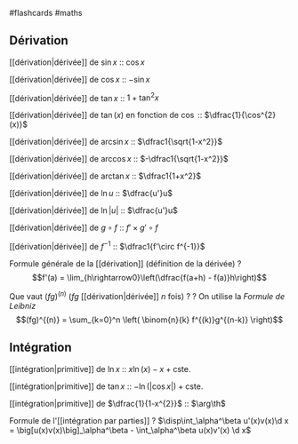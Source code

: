 #flashcards #maths

## Dérivation

[[dérivation|dérivée]] de $\sin x$ :: $\cos x$
<!--SR:!2022-11-19,107,272-->
[[dérivation|dérivée]] de $\cos x$ :: $-\sin x$
<!--SR:!2022-08-22,55,310-->
[[dérivation|dérivée]] de $\tan x$ :: $1 + \tan^2 x$
<!--SR:!2022-08-20,53,292-->
[[dérivation|dérivée]] de $\tan(x)$ en fonction de $\cos$ :: $\dfrac{1}{\cos^{2}(x)}$
<!--SR:!2022-09-03,47,260-->
[[dérivation|dérivée]] de $\arcsin x$ :: $\dfrac1{\sqrt{1-x^2}}$
<!--SR:!2022-10-01,69,252-->
[[dérivation|dérivée]] de $\arccos x$ :: $-\dfrac1{\sqrt{1-x^2}}$
<!--SR:!2022-09-29,67,252-->
[[dérivation|dérivée]] de $\arctan x$ :: $\dfrac1{1+x^2}$
<!--SR:!2022-08-18,14,230-->

[[dérivation|dérivée]] de $\ln u$ :: $\dfrac{u'}u$
<!--SR:!2022-09-12,72,312-->
[[dérivation|dérivée]] de $\ln |u|$ :: $\dfrac{u'}u$
<!--SR:!2022-08-19,52,292-->
[[dérivation|dérivée]] de $g\circ f$ :: $f'\times g'\circ f$
<!--SR:!2022-09-07,51,232-->
[[dérivation|dérivée]] de $f^{-1}$ :: $\dfrac1{f'\circ f^{-1}}$
<!--SR:!2022-08-29,61,312-->


Formule générale de la [[dérivation]]
(définition de la dérivée)
?
$$f'(a) = \lim_{h\rightarrow0}\left(\dfrac{f(a+h) - f(a)}h\right)$$
<!--SR:!2022-09-15,59,252-->


Que vaut $(fg)^{(n)}$ ($fg$ [[dérivation|dérivée]] $n$ fois) ?
?
On utilise la _Formule de Leibniz_
$$(fg)^{(n)} = \sum_{k=0}^n \left( \binom{n}{k} f^{(k)}g^{(n-k)} \right)$$
<!--SR:!2022-12-07,123,292-->


## Intégration

[[intégration|primitive]] de $\ln x$ :: $x\ln(x) - x + \text{cste.}$
<!--SR:!2022-08-20,8,227-->
[[intégration|primitive]] de $\tan x$ :: $-\ln(|\cos x|) + \text{cste.}$ 
<!--SR:!2022-08-17,5,207-->
[[intégration|primitive]] de $\dfrac{1}{1-x^{2}}$ :: $\arg\th$
<!--SR:!2022-08-16,2,223-->


Formule de l'[[intégration par parties]]
?
$\disp\int_\alpha^\beta u'(x)v(x)\d x = \big[u(x)v(x)\big]_\alpha^\beta - \int_\alpha^\beta u(x)v'(x) \d x$
<!--SR:!2022-08-24,57,312-->



